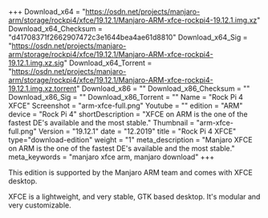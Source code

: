 +++
Download_x64 = "https://osdn.net/projects/manjaro-arm/storage/rockpi4/xfce/19.12.1/Manjaro-ARM-xfce-rockpi4-19.12.1.img.xz"
Download_x64_Checksum = "d41708371f2662907472c3e1644bea4ae61d8810"
Download_x64_Sig = "https://osdn.net/projects/manjaro-arm/storage/rockpi4/xfce/19.12.1/Manjaro-ARM-xfce-rockpi4-19.12.1.img.xz.sig"
Download_x64_Torrent = "https://osdn.net/projects/manjaro-arm/storage/rockpi4/xfce/19.12.1/Manjaro-ARM-xfce-rockpi4-19.12.1.img.xz.torrent"
Download_x86 = ""
Download_x86_Checksum = ""
Download_x86_Sig = ""
Download_x86_Torrent = ""
Name = "Rock Pi 4 XFCE"
Screenshot = "arm-xfce-full.png"
Youtube = ""
edition = "ARM"
device = "Rock Pi 4"
shortDescription = "XFCE on ARM is the one of the fastest DE's available and the most stable."
Thumbnail = "arm-xfce-full.png"
Version = "19.12.1"
date = "12.2019"
title = "Rock Pi 4 XFCE"
type="download-edition"
weight = "1"
meta_description = "Manjaro XFCE on ARM is the one of the fastest DE's available and the most stable."
meta_keywords = "manjaro xfce arm, manjaro download"
+++

This edition is supported by the Manjaro ARM team and comes with XFCE desktop.

XFCE is a lightweight, and very stable, GTK based desktop. It's modular and very customizable.

